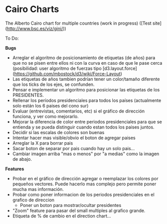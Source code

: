 # Cairo Charts
The Alberto Cairo chart for multiple countries (work in progress) ([Test site] (http://www.bsc.es/viz/gini/))

To Do:

**Bugs**

* Arreglar el algoritmo de posicionamiento de etiquetas (de años) para que no se pisen entre ellos ni con la curva en caso de que le pase cerca (posibilidad: user algoritmo de fuerzas tipo [d3.layout.force] (https://github.com/mbostock/d3/wiki/Force-Layout)
* Las etiquetas de años tambien podrían tener un color/tamaño diferente que los ticks de los ejes, se confunden.
* Pensar e implementar un algoritmo para posicionar las etiquetas de los PRESIDENTES.
* Rellenar los períodos presidenciales para todos los países (actualmente solo están los 6 paises del cono sur)
* Evaluar (entrevistas, comentarios, etc) si el gráfico de dirección funciona, y ver como mejorarlo.
* Mejorar la diferencia de color entre periodos presidenciales para que se entienda y se pueda distinguir cuando estan todos los paises juntos.
* Decidir si las escalas de colores son buenas
* Intentar hacer mas visible/obvio el boton de agregar paises
* Arreglar la X para borrar pais
* Sacar boton de separar por pais cuando hay un solo pais...
* Cambiar imagen arriba "mas o menos" por "a medias" como la imagen de abajo.

**Features**

* Probar en el gráfico de dirección agregar o reemplazar los colores por pequeños vectores. Puede hacerlo mas complejo pero permite poner mucha mas información.
* Probar como poner informacion de los periodos presidenciales en el grafico de direccion
  * Poner un boton para mostrar/ocultar presidentes
* "Zoom" feature para pasar del small multiples al grafico grande. 
* Etiqueta de % de cambio en el direction chart...
